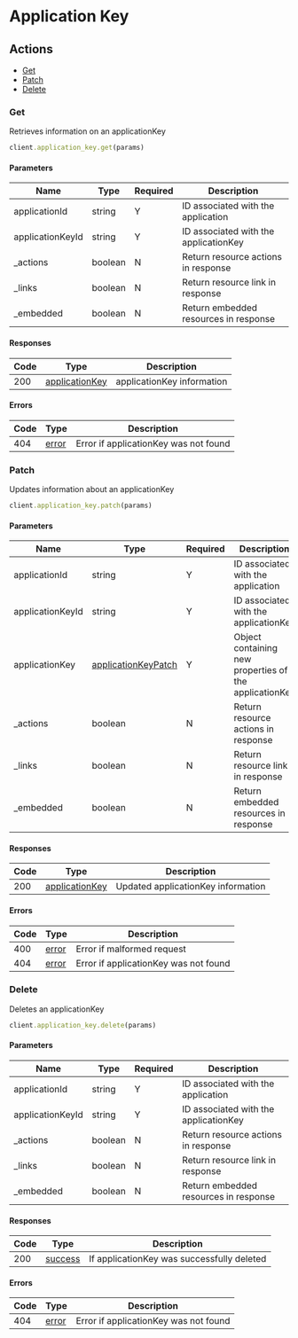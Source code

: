 # Application Key

## Actions

*   [Get](#get)
*   [Patch](#patch)
*   [Delete](#delete)

### Get

Retrieves information on an applicationKey

```ruby
client.application_key.get(params)
```

#### Parameters

| Name | Type | Required | Description |
| ---- | ---- | -------- | ----------- |
| applicationId | string | Y | ID associated with the application |
| applicationKeyId | string | Y | ID associated with the applicationKey |
| _actions | boolean | N | Return resource actions in response |
| _links | boolean | N | Return resource link in response |
| _embedded | boolean | N | Return embedded resources in response |

#### Responses

| Code | Type | Description |
| ---- | ---- | ----------- |
| 200 | [applicationKey](_schemas.md#applicationkey) | applicationKey information |

#### Errors

| Code | Type | Description |
| ---- | ---- | ----------- |
| 404 | [error](_schemas.md#error) | Error if applicationKey was not found |

### Patch

Updates information about an applicationKey

```ruby
client.application_key.patch(params)
```

#### Parameters

| Name | Type | Required | Description |
| ---- | ---- | -------- | ----------- |
| applicationId | string | Y | ID associated with the application |
| applicationKeyId | string | Y | ID associated with the applicationKey |
| applicationKey | [applicationKeyPatch](_schemas.md#applicationkeypatch) | Y | Object containing new properties of the applicationKey |
| _actions | boolean | N | Return resource actions in response |
| _links | boolean | N | Return resource link in response |
| _embedded | boolean | N | Return embedded resources in response |

#### Responses

| Code | Type | Description |
| ---- | ---- | ----------- |
| 200 | [applicationKey](_schemas.md#applicationkey) | Updated applicationKey information |

#### Errors

| Code | Type | Description |
| ---- | ---- | ----------- |
| 400 | [error](_schemas.md#error) | Error if malformed request |
| 404 | [error](_schemas.md#error) | Error if applicationKey was not found |

### Delete

Deletes an applicationKey

```ruby
client.application_key.delete(params)
```

#### Parameters

| Name | Type | Required | Description |
| ---- | ---- | -------- | ----------- |
| applicationId | string | Y | ID associated with the application |
| applicationKeyId | string | Y | ID associated with the applicationKey |
| _actions | boolean | N | Return resource actions in response |
| _links | boolean | N | Return resource link in response |
| _embedded | boolean | N | Return embedded resources in response |

#### Responses

| Code | Type | Description |
| ---- | ---- | ----------- |
| 200 | [success](_schemas.md#success) | If applicationKey was successfully deleted |

#### Errors

| Code | Type | Description |
| ---- | ---- | ----------- |
| 404 | [error](_schemas.md#error) | Error if applicationKey was not found |
